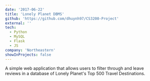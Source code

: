 ```yaml
---
date: '2017-06-22'
title: 'Lonely Planet DBMS'
github: 'https://github.com/dhuynh97/CS3200-Project'
external: ''
tech:
  - Python
  - MySQL
  - Flask
  - JS
company: 'Northeastern'
showInProjects: false
---
```


A simple web application that allows users to filter through and leave reviews in a database of Lonely Planet's Top 500 Travel Destinations.
